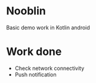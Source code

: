 # Nooblin
Basic demo work in Kotlin android

# Work done
* Check network connectivity
* Push notification
